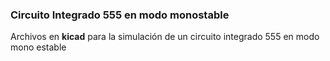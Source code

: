 ### Circuito Integrado 555 en modo monostable

Archivos en **kicad** para la simulación de un circuito integrado 555 en modo mono estable

[](https://github.com/jlaica/555_monostable/blob/main/img_pulso.png)
